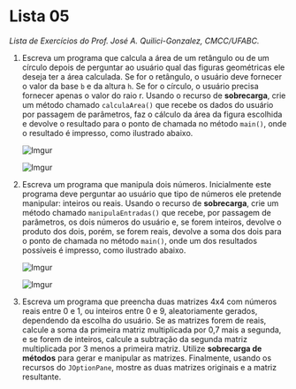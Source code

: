 # Lista 05
*Lista de Exercícios do Prof. José A. Quilici-Gonzalez, CMCC/UFABC.*

1. Escreva um programa que calcula a área de um retângulo ou de um círculo depois de perguntar ao usuário qual das figuras geométricas ele deseja ter a área calculada. Se for o retângulo, o usuário deve fornecer o valor da base `b` e da altura `h`. Se for o círculo, o usuário precisa fornecer apenas o valor do raio r. Usando o recurso de **sobrecarga**, crie um método chamado `calculaArea()` que recebe os dados do usuário por passagem de parâmetros, faz o cálculo da área da figura escolhida e devolve o resultado para o ponto de chamada no método `main()`, onde o resultado é impresso, como ilustrado abaixo.

    ![Imgur](https://i.imgur.com/HMGFYOE.png)

    ![Imgur](https://i.imgur.com/ivE5ugP.png)
1. Escreva um programa que manipula dois números. Inicialmente este programa deve perguntar ao usuário que tipo de números ele pretende manipular: inteiros ou reais. Usando o recurso de **sobrecarga**, crie um método chamado `manipulaEntradas()` que recebe, por passagem de parâmetros, os dois números do usuário e, se forem inteiros, devolve o produto dos dois, porém, se forem reais, devolve a soma dos dois para o ponto de chamada no método `main()`, onde um dos resultados possíveis é impresso, como ilustrado abaixo.
    
    ![Imgur](https://i.imgur.com/5TChmMM.png)

    ![Imgur](https://i.imgur.com/3htQbYs.png)
1. Escreva um programa que preencha duas matrizes 4x4 com números reais entre 0 e 1, ou inteiros entre 0 e 9, aleatoriamente gerados, dependendo da escolha do usuário. Se as matrizes forem de reais, calcule a soma da primeira matriz multiplicada por 0,7 mais a segunda, e se forem de inteiros, calcule a subtração da segunda matriz multiplicada por 3 menos a primeira matriz. Utilize **sobrecarga de métodos** para gerar e manipular as matrizes. Finalmente, usando os recursos do `JOptionPane`, mostre as duas matrizes originais e a matriz resultante.
